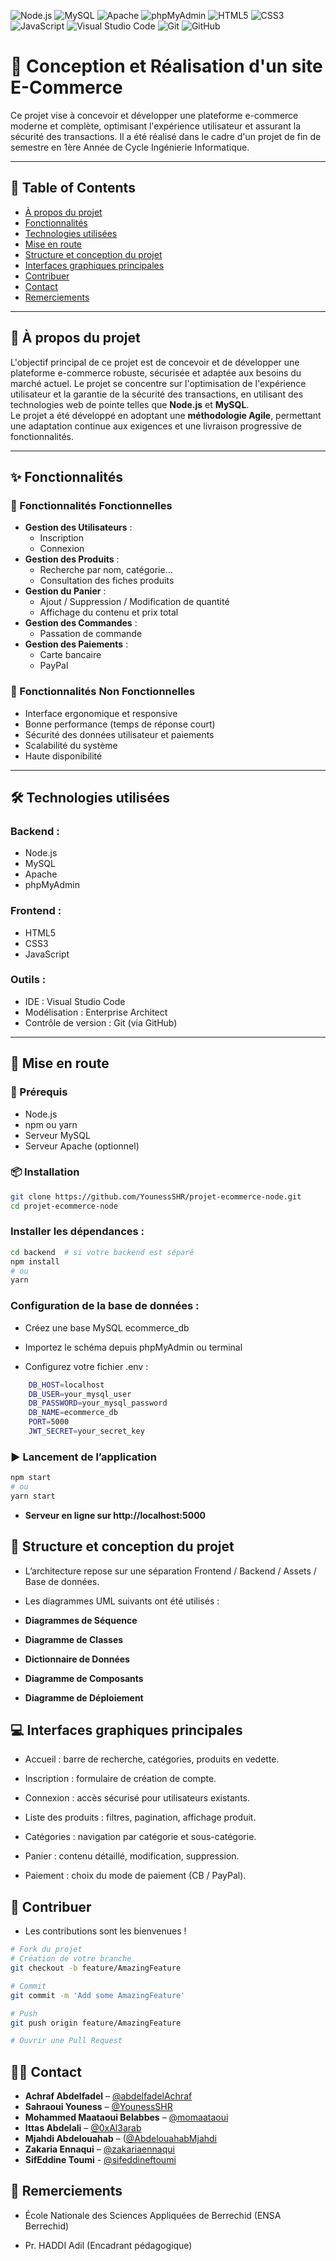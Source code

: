   <!-- Badges des Technologies -->
  ![Node.js](https://img.shields.io/badge/Node.js-43853D?style=for-the-badge&logo=node.js&logoColor=white)
  ![MySQL](https://img.shields.io/badge/MySQL-005C84?style=for-the-badge&logo=mysql&logoColor=white)
  ![Apache](https://img.shields.io/badge/Apache-D42029?style=for-the-badge&logo=apache&logoColor=white)
  ![phpMyAdmin](https://img.shields.io/badge/phpMyAdmin-6C78AE?style=for-the-badge&logo=phpmyadmin&logoColor=white)
  ![HTML5](https://img.shields.io/badge/HTML5-E34F26?style=for-the-badge&logo=html5&logoColor=white)
  ![CSS3](https://img.shields.io/badge/CSS3-1572B6?style=for-the-badge&logo=css3&logoColor=white)
  ![JavaScript](https://img.shields.io/badge/JavaScript-F7DF1E?style=for-the-badge&logo=javascript&logoColor=black)
  ![Visual Studio Code](https://img.shields.io/badge/VS%20Code-007ACC?style=for-the-badge&logo=visual-studio-code&logoColor=white)
  ![Git](https://img.shields.io/badge/Git-F05032?style=for-the-badge&logo=git&logoColor=white)
  ![GitHub](https://img.shields.io/badge/GitHub-100000?style=for-the-badge&logo=github&logoColor=white)

# 🛒 Conception et Réalisation d'un site E-Commerce

Ce projet vise à concevoir et développer une plateforme e-commerce moderne et complète, optimisant l'expérience utilisateur et assurant la sécurité des transactions. Il a été réalisé dans le cadre d'un projet de fin de semestre en 1ère Année de Cycle Ingénierie Informatique.

---

## 📑 Table of Contents

- [À propos du projet](#à-propos-du-projet)
- [Fonctionnalités](#fonctionnalités)
- [Technologies utilisées](#technologies-utilisées)
- [Mise en route](#mise-en-route)
- [Structure et conception du projet](#structure-et-conception-du-projet)
- [Interfaces graphiques principales](#interfaces-graphiques-principales)
- [Contribuer](#contribuer)
- [Contact](#contact)
- [Remerciements](#remerciements)

---

## 📘 À propos du projet

L'objectif principal de ce projet est de concevoir et de développer une plateforme e-commerce robuste, sécurisée et adaptée aux besoins du marché actuel. Le projet se concentre sur l'optimisation de l'expérience utilisateur et la garantie de la sécurité des transactions, en utilisant des technologies web de pointe telles que **Node.js** et **MySQL**.  
Le projet a été développé en adoptant une **méthodologie Agile**, permettant une adaptation continue aux exigences et une livraison progressive de fonctionnalités.

---

## ✨ Fonctionnalités

### 🎯 Fonctionnalités Fonctionnelles

- **Gestion des Utilisateurs** :
  - Inscription
  - Connexion
- **Gestion des Produits** :
  - Recherche par nom, catégorie...
  - Consultation des fiches produits
- **Gestion du Panier** :
  - Ajout / Suppression / Modification de quantité
  - Affichage du contenu et prix total
- **Gestion des Commandes** :
  - Passation de commande
- **Gestion des Paiements** :
  - Carte bancaire
  - PayPal

### 🔧 Fonctionnalités Non Fonctionnelles

- Interface ergonomique et responsive
- Bonne performance (temps de réponse court)
- Sécurité des données utilisateur et paiements
- Scalabilité du système
- Haute disponibilité

---

## 🛠 Technologies utilisées

### Backend :
- Node.js
- MySQL
- Apache
- phpMyAdmin

### Frontend :
- HTML5
- CSS3
- JavaScript

### Outils :
- IDE : Visual Studio Code
- Modélisation : Enterprise Architect
- Contrôle de version : Git (via GitHub)

---

## 🚀 Mise en route

### 🔐 Prérequis

- Node.js
- npm ou yarn
- Serveur MySQL
- Serveur Apache (optionnel)

### 📦 Installation

```bash
git clone https://github.com/YounessSHR/projet-ecommerce-node.git
cd projet-ecommerce-node
```

### Installer les dépendances :
```bash
cd backend  # si votre backend est séparé
npm install
# ou
yarn 
```
### Configuration de la base de données :
- Créez une base MySQL ecommerce_db

- Importez le schéma depuis phpMyAdmin ou terminal

- Configurez votre fichier .env :
```bash
    DB_HOST=localhost
    DB_USER=your_mysql_user
    DB_PASSWORD=your_mysql_password
    DB_NAME=ecommerce_db
    PORT=5000
    JWT_SECRET=your_secret_key
```
### ▶️ Lancement de l’application
```bash
npm start
# ou
yarn start
```
*   **Serveur en ligne sur http://localhost:5000**

## 🧱 Structure et conception du projet
- L’architecture repose sur une séparation Frontend / Backend / Assets / Base de données.
- Les diagrammes UML suivants ont été utilisés :

- **Diagrammes de Séquence**

- **Diagramme de Classes**

- **Dictionnaire de Données**

- **Diagramme de Composants**

- **Diagramme de Déploiement**

## 💻 Interfaces graphiques principales
- Accueil : barre de recherche, catégories, produits en vedette.

- Inscription : formulaire de création de compte.

- Connexion : accès sécurisé pour utilisateurs existants.

- Liste des produits : filtres, pagination, affichage produit.

- Catégories : navigation par catégorie et sous-catégorie.

- Panier : contenu détaillé, modification, suppression.

- Paiement : choix du mode de paiement (CB / PayPal).

## 🤝 Contribuer
- Les contributions sont les bienvenues !
```bash
# Fork du projet
# Création de votre branche
git checkout -b feature/AmazingFeature

# Commit
git commit -m 'Add some AmazingFeature'

# Push
git push origin feature/AmazingFeature

# Ouvrir une Pull Request
```

## 👨‍💻 Contact
*   **Achraf Abdelfadel** – [@abdelfadelAchraf](https://github.com/abdelfadelAchraf)
*   **Sahraoui Youness** – [@YounessSHR](https://github.com/YounessSHR)
*   **Mohammed Maataoui Belabbes** – [@momaataoui](https://github.com/momaataoui)
*   **Ittas Abdelali** – [@0xAl3arab](https://github.com/0xAl3arab)
*   **Mjahdi Abdelouahab** – ([@AbdelouahabMjahdi](https://github.com/AbdelouahabMjahdi)
*   **Zakaria Ennaqui** – [@zakariaennaqui](https://github.com/zakariaennaqui)
*   **SifEddine Toumi** - [@sifeddineftoumi](https://github.com/sifeddineftoumi)

## 🙏 Remerciements
- École Nationale des Sciences Appliquées de Berrechid (ENSA Berrechid)

- Pr. HADDI Adil (Encadrant pédagogique)
